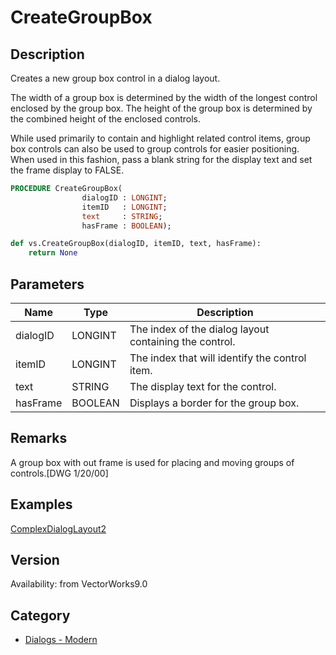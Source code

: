 # CreateGroupBox

## Description
Creates a new group box control in a dialog layout.

The width of a group box is determined by the width of the longest control enclosed by the group box. The height of the group box is determined by the combined height of the enclosed controls.

While used primarily to contain and highlight related control items, group box controls can also be used to group controls for easier positioning. When used in this fashion, pass a blank string for the display text and set the frame display to FALSE.

```pascal
PROCEDURE CreateGroupBox(
				dialogID : LONGINT;
				itemID   : LONGINT;
				text     : STRING;
				hasFrame : BOOLEAN);
```

```python
def vs.CreateGroupBox(dialogID, itemID, text, hasFrame):
    return None
```

## Parameters
|Name|Type|Description|
|---|---|---|
|dialogID|LONGINT|The index of the dialog layout containing the control.|
|itemID|LONGINT|The index that will identify the control item.|
|text|STRING|The display text for the control.|
|hasFrame|BOOLEAN|Displays a border for the group box.|

## Remarks
A group box with out frame is used for placing and moving groups of controls.[DWG 1/20/00]

## Examples
[ComplexDialogLayout2](examples/ComplexDialogLayout2.md)

## Version
Availability: from VectorWorks9.0

## Category
* [Dialogs - Modern](../Categories/Dialogs%20-%20Modern.md)
